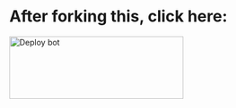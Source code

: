 # After forking this, click here:
<a href="https://raganork.ml/heroku-deploy" target="blank"><img align="center" src="https://i.imgur.com/6rs61MY.png" alt="Deploy bot" height="112" width="310" /></a>
